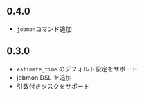 ## 0.4.0

- `jobmon`コマンド追加

## 0.3.0

- `estimate_time` のデフォルト設定をサポート
- jobmon DSL を追加
- 引数付きタスクをサポート
